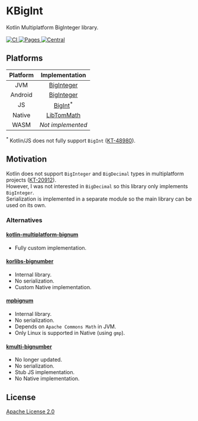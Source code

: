 # KBigInt

Kotlin Multiplatform BigInteger library.

<div style="margin-top:16px">
  <a href="https://github.com/ObserverOfTime/kbigint/actions/workflows/ci.yml" style="border-bottom:unset">
    <img alt="CI" src="https://img.shields.io/github/actions/workflow/status/ObserverOfTime/kbigint/ci.yml?logo=github&label=CI"/>
  </a>
  <a href="https://observeroftime.github.io/kbigint/" style="border-bottom:unset">
    <img alt="Pages" src="https://img.shields.io/github/deployments/ObserverOfTime/kbigint/github-pages?logo=kotlin&label=Documentation"/>
  </a>
  <a href="https://central.sonatype.com/artifact/io.github.observeroftime.kbigint/kbigint" style="border-bottom:unset">
    <img alt="Central" src="https://img.shields.io/maven-central/v/io.github.observeroftime.kbigint/kbigint?logo=sonatype&label=Maven%20Central"/>
  </a>
</div>

## Platforms

| Platform |          Implementation          |
|:--------:|:--------------------------------:|
|   JVM    |   [BigInteger][BigInteger-JVM]   |
| Android  | [BigInteger][BigInteger-Android] |
|    JS    |      [BigInt][]<sup>*</sup>      |
|  Native  |          [LibTomMath][]          |
|   WASM   |        _Not implemented_         |


[BigInteger-JVM]: https://docs.oracle.com/javase/17/docs/api/java.base/java/math/BigInteger.html
[BigInteger-Android]: https://developer.android.com/reference/java/math/BigInteger
[BigInt]: https://developer.mozilla.org/en-US/docs/Web/JavaScript/Reference/Global_Objects/BigInt
[LibTomMath]: https://github.com/libtom/libtommath/tree/master

<sup>*</sup> Kotlin/JS does not fully support `BigInt` ([KT-48980]).

[KT-48980]: https://youtrack.jetbrains.com/issue/KT-48980/

## Motivation

Kotlin does not support `BigInteger` and `BigDecimal` types in multiplatform projects ([KT-20912]).
<br/>However, I was not interested in `BigDecimal` so this library only implements `BigInteger`.
<br/>Serialization is implemented in a separate module so the main library can be used on its own.

[KT-20912]: https://youtrack.jetbrains.com/issue/KT-20912/

### Alternatives

#### [kotlin-multiplatform-bignum](https://github.com/ionspin/kotlin-multiplatform-bignum)

- Fully custom implementation.

#### [korlibs-bignumber](https://github.com/korlibs/korge-korlibs/tree/main/korlibs-bignumber)

- Internal library.
- No serialization.
- Custom Native implementation.

#### [mpbignum](https://codeberg.org/loke/array/src/branch/master/mpbignum)

- Internal library.
- No serialization.
- Depends on `Apache Commons Math` in JVM.
- Only Linux is supported in Native (using `gmp`).

#### [kmulti-bignumber](https://github.com/kmulti/kmulti-bignumber)

- No longer updated.
- No serialization.
- Stub JS implementation.
- No Native implementation.

## License

[Apache License 2.0](https://www.apache.org/licenses/LICENSE-2.0)
